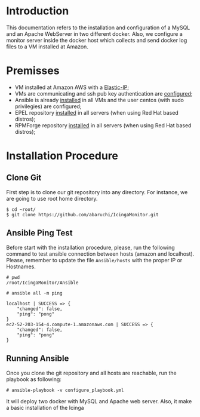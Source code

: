 # Introduction
This documentation refers to the installation and configuration of a MySQL and an 
Apache WebServer in two different docker. Also, we configure a monitor server inside
the docker host which collects and send docker log files to a VM installed at Amazon.


# Premisses
* VM installed at Amazon AWS with a [Elastic-IP](http://docs.aws.amazon.com/AmazonVPC/latest/GettingStartedGuide/getting-started-assign-eip.html);
* VMs are communicating and ssh pub key authentication are [configured](https://macnugget.org/projects/publickeys/);
* Ansible is already [installed](http://docs.ansible.com/ansible/intro_installation.html) in all VMs and the user centos (with sudo privilegies) are
configured;
* EPEL repository [installed](https://support.rackspace.com/how-to/install-epel-and-additional-repositories-on-centos-and-red-hat/) 
in all servers (when using Red Hat based distros);
* RPMForge repository [installed](https://wiki.centos.org/AdditionalResources/Repositories/RPMForge) in all servers (when using Red Hat based distros);

# Installation Procedure

## Clone Git
First step is to clone our git repository into any directory. For instance, we 
are going to use root home directory.

```
$ cd ~root/
$ git clone https://github.com/abaruchi/IcingaMonitor.git
```

## Ansible Ping Test
Before start with the installation procedure, please, run the following command to 
test ansible connection between hosts (amazon and localhost).
Please, remember to update the file `Ansible/hosts` with the proper IP or Hostnames.

```
# pwd
/root/IcingaMonitor/Ansible

# ansible all -m ping

localhost | SUCCESS => {
    "changed": false,
    "ping": "pong"
}
ec2-52-203-154-4.compute-1.amazonaws.com | SUCCESS => {
    "changed": false,
    "ping": "pong"
}
```

## Running Ansible

Once you clone the git repository and all hosts are reachable, run the playbook as following:

```
# ansible-playbook -v configure_playbook.yml
```
It will deploy two docker with MySQL and Apache web server. Also, it make a basic installation
of the Icinga 



